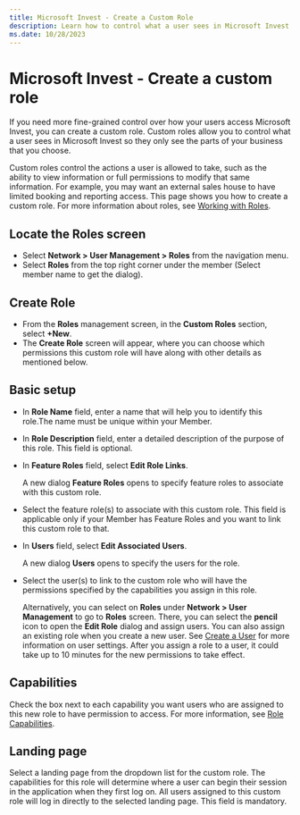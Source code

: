 ```yaml
---
title: Microsoft Invest - Create a Custom Role
description: Learn how to control what a user sees in Microsoft Invest page by creating a custom role. 
ms.date: 10/28/2023
---
```


# Microsoft Invest - Create a custom role

If you need more fine-grained control over how your users access Microsoft Invest, you can create a custom role. Custom roles allow you to control what a user sees in Microsoft Invest so they only see the parts of your business that you choose.

Custom roles control the actions a user is allowed to take, such as the ability to view information or full permissions to modify that same information. For example, you may want an external sales house to have limited booking and reporting access. This page shows you how to create a custom role. For more information about roles, see [Working with Roles](working-with-roles.md).

## Locate the Roles screen

- Select **Network \> User Management \> Roles** from the navigation menu.
- Select **Roles** from the top right corner under the member (Select member name to get the dialog).
  
## Create Role

- From the **Roles** management screen, in the **Custom Roles** section, select **+New**.
- The **Create Role** screen will appear, where you can choose which permissions this custom role will have along with other details as mentioned below.

## Basic setup

- In **Role Name** field, enter a name that will help you to identify this role.The name must be unique within your Member.
- In **Role Description** field, enter a detailed description of the purpose of this role. This field is optional.
- In **Feature Roles** field, select **Edit Role Links**.

    A new dialog **Feature Roles** opens to specify feature roles to associate with this custom role.

- Select the feature role(s) to associate with this custom role. This field is applicable only if your Member has Feature Roles and you want to link this custom role to that.
- In **Users** field, select **Edit Associated Users**.
  
    A new dialog **Users** opens to specify the users for the role.

- Select the user(s) to link to the custom role who will have the permissions specified by the capabilities you assign in this role.

   Alternatively, you can select on **Roles** under **Network \> User Management** to go to **Roles** screen. There, you can select the **pencil** icon to open the **Edit Role** dialog and assign users. You can also assign an existing role when you create a new user. See [Create a User](create-a-user.md) for more information on user settings. After you assign a role to a user, it could take up to 10 minutes for the new permissions to take effect.

## Capabilities

Check the box next to each capability you want users who are assigned to this new role to have permission to access. For more information, see [Role Capabilities](role-capabilities.md).

## Landing page

Select a landing page from the dropdown list for the custom role. The capabilities for this role will determine where a user can begin their session in the application when they first log on. All users assigned to this custom role will log in directly to the selected landing page. This field is mandatory.

